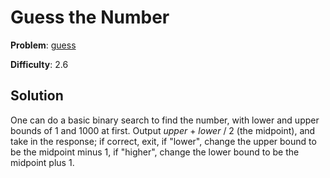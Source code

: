 # Guess the Number

**Problem**: [guess](https://open.kattis.com/problems/guess)

**Difficulty**: 2.6

## Solution

One can do a basic binary search to find the number, with lower and upper bounds of 1 and 1000 at first. Output *upper* + *lower* / 2 (the midpoint), and take in the response; if correct, exit, if "lower", change the upper bound to be the midpoint minus 1, if "higher", change the lower bound to be the midpoint plus 1.
